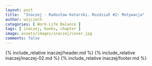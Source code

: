 ```yaml
---
layout: post
title:  "Inaczej - Radosław Kotarski. Rozdział #2: Motywacja"
author: wojciech
categories: [ Work-Life Balance ]
tags: [ inaczej, books, chapter ]
image: assets/images/inaczej/cover.jpg
comments: false
---
```

{% include_relative inaczej/header.md %}
{% include_relative inaczej/inaczej-02.md %}
{% include_relative inaczej/footer.md %}